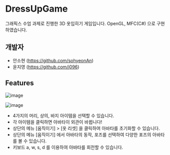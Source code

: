 # DressUpGame
그래픽스 수업 과제로 진행한 3D 옷입히기 게임입니다.
OpenGL, MFC(C#) 으로 구현하였습니다.

## 개발자
- 안소현 (https://github.com/sohyeonAn)
- 윤지영 (https://github.com/j096)


## Features


![image](https://user-images.githubusercontent.com/23089637/222895231-c5b1415d-3b0c-4097-b33e-deb696537790.png)

![image](https://user-images.githubusercontent.com/23089637/222895303-d1734e12-b51b-425a-b451-0e823f9b7323.png)

- 4가지의 머리, 상의, 바지 아이템을 선택할 수 있습니다.
- 각 아이템을 클릭하면 아바타이 외관이 바뀝니다!
- 상단의 메뉴 [움직이기] > [옷 리셋] 을 클릭하여 아바타를 초기화할 수 있습니다.
- 상단의 메뉴 [움직이기] 에서 아바타의 동작, 포즈를 선택하여 다양한 포즈의 아바타를 볼 수 있습니다.
- 키보드 a, w, s, d 를 이용하여 아바타를 회전할 수 있습니다.



